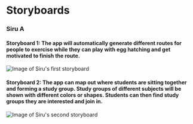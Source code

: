 # Storyboards
### Siru A
#### Storyboard 1: The app will automatically generate different routes for people to exercise while they can play with egg hatching and get motivated to finish the route. 
![Image of Siru's first storyboard](https://github.com/princevietle/COGS121/blob/master/storyboards/storyboard%201.jpg)
#### Storyboard 2: The app can map out where students are sitting together and forming a study group. Study groups of different subjects will be shown with different colors or shapes. Students can then find study groups they are interested and join in.
![Image of Siru's second storyboard](https://github.com/princevietle/COGS121/blob/master/storyboards/storyboard%202.jpg)
